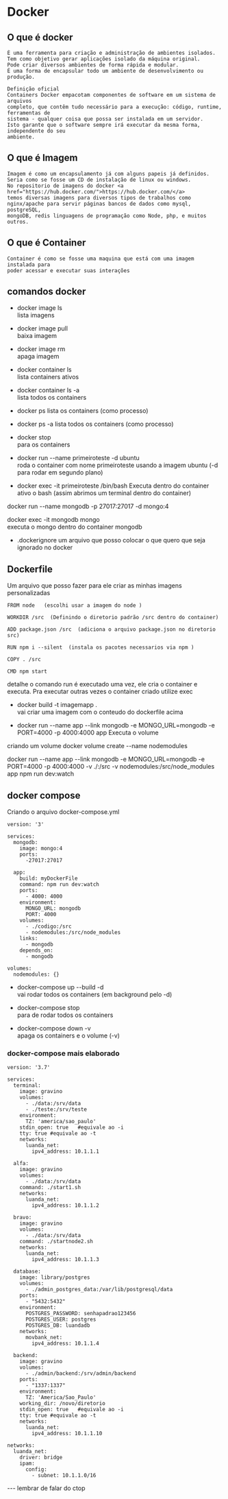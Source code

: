 # Docker

## O que é docker
```
É uma ferramenta para criação e administração de ambientes isolados.
Tem como objetivo gerar aplicações isolado da máquina original.
Pode criar diversos ambientes de forma rápida e modular.
É uma forma de encapsular todo um ambiente de desenvolvimento ou produção.

Definição oficial
Containers Docker empacotam componentes de software em um sistema de arquivos
completo, que contêm tudo necessário para a execução: código, runtime, ferramentas de
sistema - qualquer coisa que possa ser instalada em um servidor.
Isto garante que o software sempre irá executar da mesma forma, independente do seu
ambiente.
```

## O que é Imagem
```
Imagem é como um encapsulamento já com alguns papeis já definidos.
Seria como se fosse um CD de instalação de linux ou windows.
No repositorio de imagens do docker <a href="https://hub.docker.com/">https://hub.docker.com/</a>
temos diversas imagens para diversos tipos de trabalhos como 
nginx/apache para servir páginas bancos de dados como mysql, postgreSQL, 
mongoDB, redis linguagens de programação como Node, php, e muitos outros.
```

## O que é Container
```
Container é como se fosse uma maquina que está com uma imagem instalada para 
poder acessar e executar suas interações
```

## comandos docker

- docker image ls  
lista imagens

- docker image pull <imagem>  
baixa imagem

- docker image rm <imagem>  
apaga imagem

- docker container ls  
lista containers ativos

- docker container ls -a   
lista todos os containers

- docker ps
lista os containers (como processo)

- docker ps -a 
lista todos os containers (como processo)

- docker stop   
para os containers

- docker run --name primeiroteste -d ubuntu  
roda o container com nome primeiroteste usando a imagem ubuntu  (-d para rodar em segundo plano)

- docker exec -it primeiroteste /bin/bash
Executa dentro do container ativo o bash  (assim abrimos um terminal dentro do container)


docker run --name mongodb -p 27017:27017  -d mongo:4

docker exec -it mongodb mongo   
executa o mongo dentro do container mongodb

- .dockerignore
um arquivo que posso colocar o que quero que seja ignorado no docker


## Dockerfile
Um arquivo que posso fazer para ele criar as minhas imagens personalizadas
```
FROM node   (escolhi usar a imagem do node )

WORKDIR /src  (Definindo o diretorio padrão /src dentro do container)

ADD package.json /src  (adiciona o arquivo package.json no diretorio src)

RUN npm i --silent  (instala os pacotes necessarios via npm )

COPY . /src

CMD npm start
```

detalhe o comando run é executado uma vez, ele cria o container e executa.
Pra executar outras vezes o container criado utilize exec

- docker build -t imagemapp  .  
vai criar uma imagem com o conteudo do dockerfile acima

- docker run --name app --link mongodb -e MONGO_URL=mongodb -e PORT=4000 -p 4000:4000 app
Executa o volume

criando um volume
docker volume create --name nodemodules

docker run --name app --link mongodb -e MONGO_URL=mongodb -e PORT=4000 -p 4000:4000 -v ./:/src -v nodemodules:/src/node_modules app npm run dev:watch

## docker compose

Criando o arquivo docker-compose.yml
```
version: '3'

services:
  mongodb:
    image: mongo:4
    ports:
      -27017:27017
     
  app:
    build: myDockerFile
    command: npm run dev:watch
    ports: 
      - 4000: 4000
    environment:
      MONGO_URL: mongodb
      PORT: 4000
    volumes:
      - ./codigo:/src
      - nodemodules:/src/node_modules
    links:
      - mongodb
    depends_on:
      - mongodb

volumes:
  nodemodules: {}

```
- docker-compose up --build -d   
vai rodar todos os containers (em background pelo -d)

- docker-compose stop   
para de rodar todos os containers

- docker-compose down -v   
apaga os containers e o volume (-v)


### docker-compose mais elaborado
```
version: '3.7'

services:
  terminal:
    image: gravino
    volumes:
      - ./data:/srv/data
      - ./teste:/srv/teste
    environment: 
      TZ: 'america/sao_paulo'
    stdin_open: true   #equivale ao -i
    tty: true #equivale ao -t 
    networks:
      luanda_net:
        ipv4_address: 10.1.1.1
  
  alfa:
    image: gravino
    volumes:
      - ./data:/srv/data
    command: ./start1.sh
    networks:
      luanda_net:
        ipv4_address: 10.1.1.2

  bravo:
    image: gravino
    volumes:
      - ./data:/srv/data
    command: ./startnode2.sh
    networks:
      luanda_net:
        ipv4_address: 10.1.1.3

  database:
    image: library/postgres
    volumes:
      - ./admin_postgres_data:/var/lib/postgresql/data
    ports:
      - "5432:5432"
    environment:
      POSTGRES_PASSWORD: senhapadrao123456
      POSTGRES_USER: postgres
      POSTGRES_DB: luandadb
    networks:
      movbank_net:
        ipv4_address: 10.1.1.4

  backend:
    image: gravino
    volumes:
      - ./admin/backend:/srv/admin/backend
    ports: 
      - "1337:1337"
    environment: 
      TZ: 'America/Sao_Paulo'
    working_dir: /novo/diretorio
    stdin_open: true   #equivale ao -i
    tty: true #equivale ao -t 
    networks:
      luanda_net:
        ipv4_address: 10.1.1.10

networks:
  luanda_net:
    driver: bridge
    ipam:
      config:
        - subnet: 10.1.1.0/16
```




--- lembrar de falar do ctop